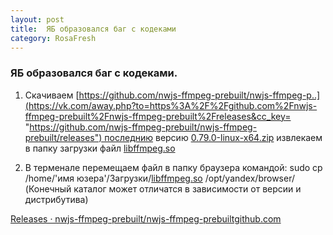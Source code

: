 ```yaml
---
layout: post
title:  ЯБ образовался баг с кодеками
category: RosaFresh
---
```


### ЯБ образовался баг с кодеками.  
  
1. Скачиваем [https://github.com/nwjs-ffmpeg-prebuilt/nwjs-ffmpeg-p..](https://vk.com/away.php?to=https%3A%2F%2Fgithub.com%2Fnwjs-ffmpeg-prebuilt%2Fnwjs-ffmpeg-prebuilt%2Freleases&cc_key= "https://github.com/nwjs-ffmpeg-prebuilt/nwjs-ffmpeg-prebuilt/releases") последнию версию [0.79.0-linux-x64.zip](https://vk.com/away.php?to=http%3A%2F%2F0.79.0-linux-x64.zip&cc_key=) извлекаем в папку загрузки файл [libffmpeg.so](https://vk.com/away.php?to=http%3A%2F%2Flibffmpeg.so&cc_key=)  
  
2. В терменале перемещаем файл в папку браузера командой: sudo cp /home/'имя юзера'/Загрузки/[libffmpeg.so](https://vk.com/away.php?to=http%3A%2F%2Flibffmpeg.so&cc_key=) /opt/yandex/browser/ (Конечный каталог может отличатся в зависимости от версии и дистрибутива)

[Releases · nwjs-ffmpeg-prebuilt/nwjs-ffmpeg-prebuiltgithub.com](https://vk.com/away.php?to=https%3A%2F%2Fgithub.com%2Fnwjs-ffmpeg-prebuilt%2Fnwjs-ffmpeg-prebuilt%2Freleases&post=-33847957_344058)